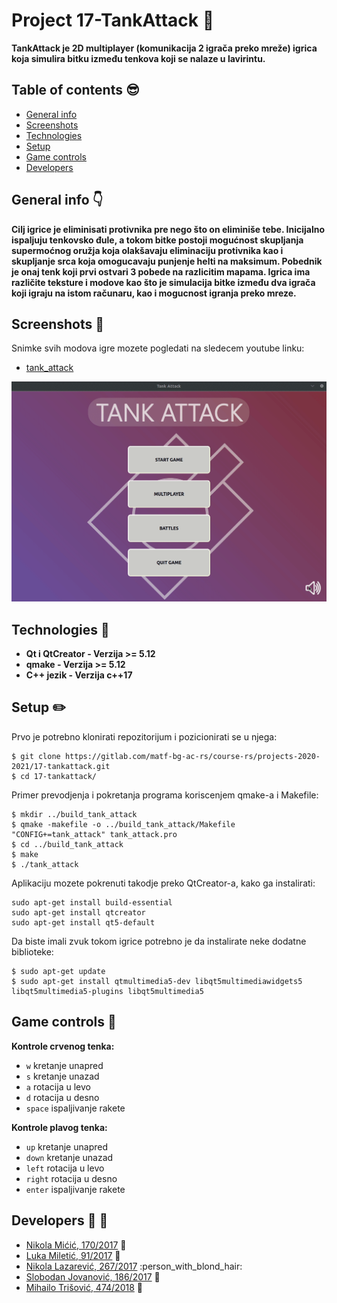 # Project 17-TankAttack :memo: 	

**TankAttack je 2D multiplayer (komunikacija 2 igrača preko mreže) igrica koja simulira bitku između tenkova koji se nalaze u lavirintu.**  

## Table of contents :sunglasses:	
* [General info](#general-info-point_down)
* [Screenshots](#screenshots-dart)
* [Technologies](#technologies-wrench)
* [Setup](#setup-pencil2)
* [Game controls](#game-controls-selfie)
* [Developers](#developers-punch-muscle)

## General info :point_down:
**Cilj igrice je eliminisati protivnika pre nego što on eliminiše tebe.
Inicijalno ispaljuju tenkovsko đule, a tokom bitke postoji mogućnost skupljanja supermoćnog oružja koja olakšavaju eliminaciju protivnika kao i skupljanje srca koja omogucavaju punjenje helti na maksimum.
Pobednik je onaj tenk koji prvi ostvari 3 pobede na razlicitim mapama.
Igrica ima različite teksture i modove kao što je simulacija bitke između dva igrača koji igraju na istom računaru, kao i mogucnost igranja preko mreze.**

## Screenshots :dart:
Snimke svih modova igre mozete pogledati na sledecem youtube linku:
* [tank_attack](https://www.youtube.com/playlist?list=PLzcUic-tf2LSq8aBPbCxmtnR_erb_Fu7O)

![Example screenshot](./screenshots/tank_attack_final_gif.gif)

## Technologies :wrench:
- **Qt i QtCreator - Verzija >= 5.12**
- **qmake - Verzija >= 5.12**
- **C++ jezik - Verzija c++17**

## Setup :pencil2:
Prvo je potrebno klonirati repozitorijum i pozicionirati se u njega:
```
$ git clone https://gitlab.com/matf-bg-ac-rs/course-rs/projects-2020-2021/17-tankattack.git
$ cd 17-tankattack/
```

Primer prevodjenja i pokretanja programa koriscenjem qmake-a i Makefile:
``` 
$ mkdir ../build_tank_attack
$ qmake -makefile -o ../build_tank_attack/Makefile "CONFIG+=tank_attack" tank_attack.pro
$ cd ../build_tank_attack
$ make 
$ ./tank_attack
```
Aplikaciju mozete pokrenuti takodje preko QtCreator-a, kako ga instalirati:
```
sudo apt-get install build-essential
sudo apt-get install qtcreator
sudo apt-get install qt5-default
```
Da biste imali zvuk tokom igrice potrebno je da instalirate neke dodatne biblioteke:
```
$ sudo apt-get update
$ sudo apt-get install qtmultimedia5-dev libqt5multimediawidgets5 libqt5multimedia5-plugins libqt5multimedia5
```

## Game controls :selfie:
**Kontrole crvenog tenka:**       
- ```w``` kretanje unapred
- ```s``` kretanje unazad
- ```a``` rotacija u levo
- ```d``` rotacija u desno
- ```space``` ispaljivanje rakete

**Kontrole plavog tenka:**       
- ```up``` kretanje unapred
- ```down``` kretanje unazad
- ```left``` rotacija u levo
- ```right``` rotacija u desno
- ```enter``` ispaljivanje rakete

## Developers :punch: :muscle:

- [Nikola Mićić, 170/2017](https://gitlab.com/nikolamicic) :boy:
- [Luka Miletić, 91/2017](https://gitlab.com/lukamileticc) :man:
- [Nikola Lazarević, 267/2017](https://gitlab.com/_nikolalazarevic) :person_with_blond_hair:
- [Slobodan Jovanović, 186/2017](https://gitlab.com/Sloba98) :man_with_gua_pi_mao:
- [Mihailo Trišović, 474/2018](https://gitlab.com/mihailotrisovic) :baby:

